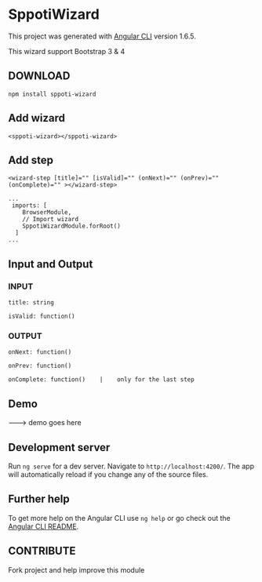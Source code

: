 # SppotiWizard

This project was generated with [Angular CLI](https://github.com/angular/angular-cli) version 1.6.5.

This wizard support Bootstrap 3 & 4

## DOWNLOAD

`npm install sppoti-wizard`

## Add wizard

`<sppoti-wizard></sppoti-wizard>`


## Add step

`<wizard-step [title]="" [isValid]="" (onNext)="" (onPrev)="" (onComplete)="" ></wizard-step>`

```
...
 imports: [
    BrowserModule,
    // Import wizard
    SppotiWizardModule.forRoot()
  ]
...
```

## Input and Output

### INPUT

`title: string`

`isValid: function()`

### OUTPUT

`onNext: function()` 

`onPrev: function()`

`onComplete: function()    |    only for the last step`

## Demo 

  ---> demo goes here
  

## Development server

Run `ng serve` for a dev server. Navigate to `http://localhost:4200/`. The app will automatically reload if you change any of the source files.

## Further help

To get more help on the Angular CLI use `ng help` or go check out the [Angular CLI README](https://github.com/angular/angular-cli/blob/master/README.md).

## CONTRIBUTE

Fork project and help improve this module
